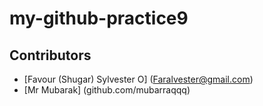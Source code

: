 # my-github-practice9
## Contributors
- [Favour (Shugar) Sylvester O] (Faralvester@gmail.com)
- [Mr Mubarak] (github.com/mubarraqqq)
